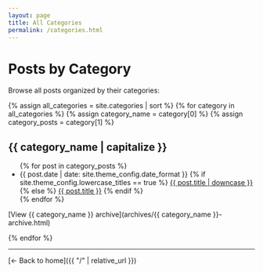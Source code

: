 ```yaml
---
layout: page
title: All Categories
permalink: /categories.html
---
```


# Posts by Category

Browse all posts organized by their categories:

{% assign all_categories = site.categories | sort %}
{% for category in all_categories %}
  {% assign category_name = category[0] %}
  {% assign category_posts = category[1] %}
  
## {{ category_name | capitalize }}

<ul>
  {% for post in category_posts %}
    <li>
      <span>{{ post.date | date: site.theme_config.date_format }}</span>
      {% if site.theme_config.lowercase_titles == true %}
      <a href="{{ post.url | relative_url }}">{{ post.title | downcase }}</a>
      {% else %}
      <a href="{{ post.url | relative_url }}">{{ post.title }}</a>
      {% endif %}
    </li>
  {% endfor %}
</ul>

[View {{ category_name }} archive](archives/{{ category_name }}-archive.html)

{% endfor %}

---

[← Back to home]({{ "/" | relative_url }})